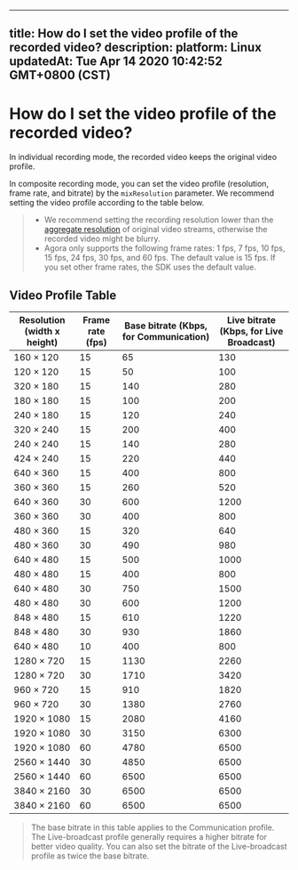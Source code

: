 
---
title: How do I set the video profile of the recorded video?
description: 
platform: Linux
updatedAt: Tue Apr 14 2020 10:42:52 GMT+0800 (CST)
---
# How do I set the video profile of the recorded video?
In individual recording mode, the recorded video keeps the original video profile.

In composite recording mode, you can set the video profile (resolution, frame rate, and bitrate) by the `mixResolution` parameter. We recommend setting the video profile according to the table below.

> - We recommend setting the recording resolution lower than the [aggregate resolution](https://docs.agora.io/en/faq/cloud_recording_billing?_ga=2.204176151.605592384.1576459020-1595988498.1574647397) of original video streams, otherwise the recorded video might be blurry.
> - Agora only supports the following frame rates: 1 fps, 7 fps, 10 fps, 15 fps, 24 fps, 30 fps, and 60 fps. The default value is 15 fps. If you set other frame rates, the SDK uses the default value.

## **Video Profile Table**

| Resolution (width x height) | Frame rate (fps) | Base bitrate (Kbps, for Communication) | Live bitrate (Kbps, for Live Broadcast) |
| --------------------------- | ---------------- | -------------------------------------- | --------------------------------------- |
| 160 &times; 120        | 15               | 65                                     | 130                                    |
| 120 &times; 120        | 15               | 50                                     | 100                                    |
| 320 &times; 180        | 15               | 140                                    | 280                                    |
| 180 &times; 180        | 15               | 100                                    | 200                                    |
| 240 &times; 180        | 15               | 120                                    | 240                                    |
| 320 &times; 240        | 15               | 200                                    | 400                                    |
| 240 &times; 240        | 15               | 140                                    | 280                                    |
| 424 &times; 240        | 15               | 220                                    | 440                                    |
| 640 &times; 360        | 15               | 400                                    | 800                                    |
| 360 &times; 360        | 15               | 260                                    | 520                                    |
| 640 &times; 360        | 30               | 600                                    | 1200                                   |
| 360 &times; 360        | 30               | 400                                    | 800                                    |
| 480 &times; 360        | 15               | 320                                    | 640                                    |
| 480 &times; 360        | 30               | 490                                    | 980                                    |
| 640 &times; 480        | 15               | 500                                    | 1000                                   |
| 480 &times; 480        | 15               | 400                                    | 800                                    |
| 640 &times; 480        | 30               | 750                                    | 1500                                   |
| 480 &times; 480        | 30               | 600                                    | 1200                                   |
| 848 &times; 480        | 15               | 610                                    | 1220                                   |
| 848 &times; 480        | 30               | 930                                    | 1860                                   |
| 640 &times; 480        | 10               | 400                                    | 800                                    |
| 1280 &times; 720       | 15               | 1130                                   | 2260                                  |
| 1280 &times; 720       | 30               | 1710                                   | 3420                                   |
| 960 &times; 720        | 15               | 910                                    | 1820                                   |
| 960 &times; 720        | 30               | 1380                                   | 2760                                   |
| 1920 &times; 1080      | 15               | 2080                                   | 4160                                   |
| 1920 &times; 1080      | 30               | 3150                                   | 6300                                   |
| 1920 &times; 1080      | 60               | 4780                                   | 6500                                   |
| 2560 &times; 1440      | 30               | 4850                                   | 6500                                   |
| 2560 &times; 1440      | 60               | 6500                                   | 6500                                   |
| 3840 &times; 2160      | 30               | 6500                                   | 6500                                   |
| 3840 &times; 2160      | 60               | 6500                                   | 6500                                   |

> The base bitrate in this table applies to the Communication profile. The Live-broadcast profile generally requires a higher bitrate for better video quality. You can also set the bitrate of the Live-broadcast profile as twice the base bitrate.

